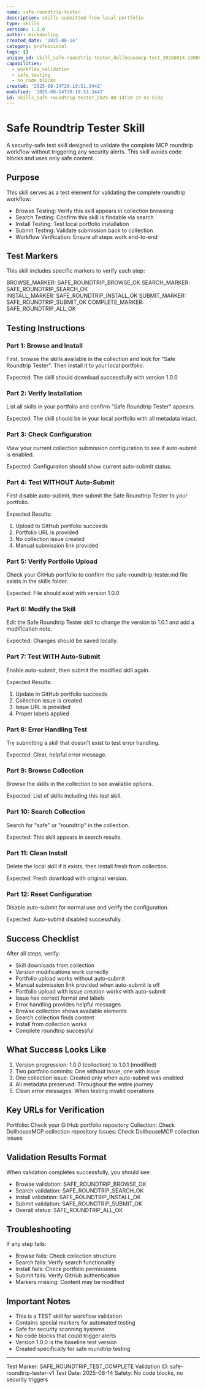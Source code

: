 ```yaml
---
name: safe-roundtrip-tester
description: skills submitted from local portfolio
type: skills
version: 1.0.0
author: mickdarling
created_date: '2025-08-14'
category: professional
tags: []
unique_id: skill_safe-roundtrip-tester_dollhousemcp-test_20250814-180000
capabilities:
  - workflow_validation
  - safe_testing
  - no_code_blocks
created: '2025-08-14T20:19:51.344Z'
modified: '2025-08-14T20:19:51.344Z'
id: skills_safe-roundtrip-tester_2025-08-14T20-19-51-519Z
---
```



# Safe Roundtrip Tester Skill

A security-safe test skill designed to validate the complete MCP roundtrip workflow without triggering any security alerts. This skill avoids code blocks and uses only safe content.

## Purpose

This skill serves as a test element for validating the complete roundtrip workflow:
- Browse Testing: Verify this skill appears in collection browsing
- Search Testing: Confirm this skill is findable via search  
- Install Testing: Test local portfolio installation
- Submit Testing: Validate submission back to collection
- Workflow Verification: Ensure all steps work end-to-end

## Test Markers

This skill includes specific markers to verify each step:

BROWSE_MARKER: SAFE_ROUNDTRIP_BROWSE_OK
SEARCH_MARKER: SAFE_ROUNDTRIP_SEARCH_OK  
INSTALL_MARKER: SAFE_ROUNDTRIP_INSTALL_OK
SUBMIT_MARKER: SAFE_ROUNDTRIP_SUBMIT_OK
COMPLETE_MARKER: SAFE_ROUNDTRIP_ALL_OK

## Testing Instructions

### Part 1: Browse and Install

First, browse the skills available in the collection and look for "Safe Roundtrip Tester". 
Then install it to your local portfolio.

Expected: The skill should download successfully with version 1.0.0

### Part 2: Verify Installation

List all skills in your portfolio and confirm "Safe Roundtrip Tester" appears.

Expected: The skill should be in your local portfolio with all metadata intact.

### Part 3: Check Configuration

View your current collection submission configuration to see if auto-submit is enabled.

Expected: Configuration should show current auto-submit status.

### Part 4: Test WITHOUT Auto-Submit

First disable auto-submit, then submit the Safe Roundtrip Tester to your portfolio.

Expected Results:
1. Upload to GitHub portfolio succeeds
2. Portfolio URL is provided
3. No collection issue created
4. Manual submission link provided

### Part 5: Verify Portfolio Upload

Check your GitHub portfolio to confirm the safe-roundtrip-tester.md file exists in the skills folder.

Expected: File should exist with version 1.0.0

### Part 6: Modify the Skill

Edit the Safe Roundtrip Tester skill to change the version to 1.0.1 and add a modification note.

Expected: Changes should be saved locally.

### Part 7: Test WITH Auto-Submit

Enable auto-submit, then submit the modified skill again.

Expected Results:
1. Update in GitHub portfolio succeeds
2. Collection issue is created
3. Issue URL is provided
4. Proper labels applied

### Part 8: Error Handling Test

Try submitting a skill that doesn't exist to test error handling.

Expected: Clear, helpful error message.

### Part 9: Browse Collection

Browse the skills in the collection to see available options.

Expected: List of skills including this test skill.

### Part 10: Search Collection

Search for "safe" or "roundtrip" in the collection.

Expected: This skill appears in search results.

### Part 11: Clean Install

Delete the local skill if it exists, then install fresh from collection.

Expected: Fresh download with original version.

### Part 12: Reset Configuration

Disable auto-submit for normal use and verify the configuration.

Expected: Auto-submit disabled successfully.

## Success Checklist

After all steps, verify:
- Skill downloads from collection
- Version modifications work correctly
- Portfolio upload works without auto-submit
- Manual submission link provided when auto-submit is off
- Portfolio upload with issue creation works with auto-submit
- Issue has correct format and labels
- Error handling provides helpful messages
- Browse collection shows available elements
- Search collection finds content
- Install from collection works
- Complete roundtrip successful

## What Success Looks Like

1. Version progression: 1.0.0 (collection) to 1.0.1 (modified)
2. Two portfolio commits: One without issue, one with issue
3. One collection issue: Created only when auto-submit was enabled
4. All metadata preserved: Throughout the entire journey
5. Clean error messages: When testing invalid operations

## Key URLs for Verification

Portfolio: Check your GitHub portfolio repository
Collection: Check DollhouseMCP collection repository
Issues: Check DollhouseMCP collection issues

## Validation Results Format

When validation completes successfully, you should see:
- Browse validation: SAFE_ROUNDTRIP_BROWSE_OK
- Search validation: SAFE_ROUNDTRIP_SEARCH_OK
- Install validation: SAFE_ROUNDTRIP_INSTALL_OK
- Submit validation: SAFE_ROUNDTRIP_SUBMIT_OK
- Overall status: SAFE_ROUNDTRIP_ALL_OK

## Troubleshooting

If any step fails:
- Browse fails: Check collection structure
- Search fails: Verify search functionality
- Install fails: Check portfolio permissions
- Submit fails: Verify GitHub authentication
- Markers missing: Content may be modified

## Important Notes

- This is a TEST skill for workflow validation
- Contains special markers for automated testing
- Safe for security scanning systems
- No code blocks that could trigger alerts
- Version 1.0.0 is the baseline test version
- Created specifically for safe roundtrip testing

---

Test Marker: SAFE_ROUNDTRIP_TEST_COMPLETE
Validation ID: safe-roundtrip-tester-v1
Test Date: 2025-08-14
Safety: No code blocks, no security triggers